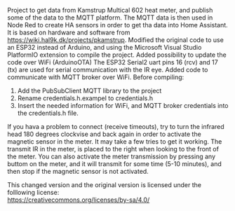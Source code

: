 Project to get data from Kamstrup Multical 602 heat meter, and publish some of the data to the MQTT platform.
The MQTT data is then used in Node Red to create HA sensors in order to get tha data into Home Assistant.
It is based on hardware and software from https://wiki.hal9k.dk/projects/pkamstrup.
Modified the original code to use an ESP32 instead of Arduino, and using the Microsoft Visual Studio  PlatformIO extension to compile the project.
Added possibility to update the code over WiFi (ArduinoOTA)
The ESP32 Serial2 uart pins 16 (rcv) and 17 (tx) are used for serial communication with the IR eye.
Added code to communicate with MQTT broker over WiFi.
Before compiling:

1.  Add the PubSubClient MQTT library to the project
2.  Rename credentials.h.exampel to credentials.h 
3.  Insert the needed information for WiFi, and MQTT broker credentials into the credentials.h file.

If you hava a problem to connect (receive timeouts), try to turn the infrared head 180 degrees clockvise and back again in order to activate the magnetic sensor in the meter. It may take a few tries to get it working. The transmit IR in the meter, is placed to the right when looking to the front of the meter.
You can also activate the meter transmission by pressing any buttom on the meter, and it will transmit for some time (5-10 minutes), and then stop if the magnetic sensor is not activated.

This changed version and the original version is licensed under the folllowing license:  
 https://creativecommons.org/licenses/by-sa/4.0/